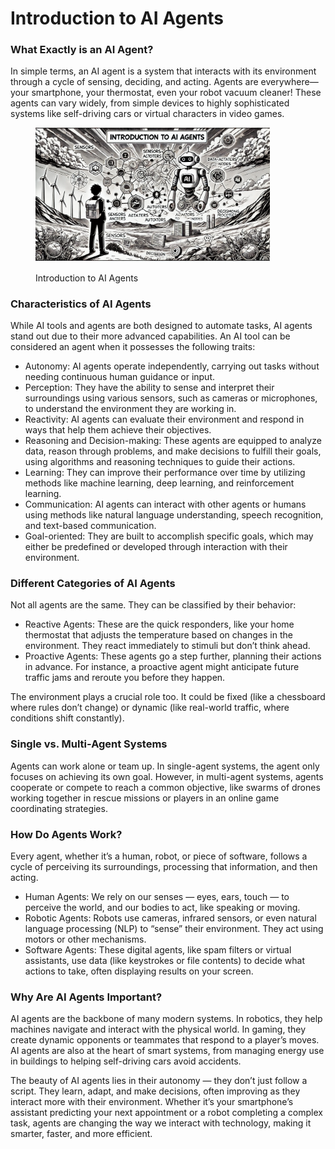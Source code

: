 # Introduction to AI Agents

### What Exactly is an AI Agent?

In simple terms, an AI agent is a system that interacts with its environment through a cycle of sensing, deciding, and acting. Agents are everywhere—your smartphone, your thermostat, even your robot vacuum cleaner! These agents can vary widely, from simple devices to highly sophisticated systems like self-driving cars or virtual characters in video games.

<div align="left">

<figure><img src="../../.gitbook/assets/image (4).png" alt="" width="375"><figcaption><p>Introduction to AI Agents</p></figcaption></figure>

</div>

### Characteristics of AI Agents

While AI tools and agents are both designed to automate tasks, AI agents stand out due to their more advanced capabilities. An AI tool can be considered an agent when it possesses the following traits:

* Autonomy: AI agents operate independently, carrying out tasks without needing continuous human guidance or input.
* Perception: They have the ability to sense and interpret their surroundings using various sensors, such as cameras or microphones, to understand the environment they are working in.
* Reactivity: AI agents can evaluate their environment and respond in ways that help them achieve their objectives.
* Reasoning and Decision-making: These agents are equipped to analyze data, reason through problems, and make decisions to fulfill their goals, using algorithms and reasoning techniques to guide their actions.
* Learning: They can improve their performance over time by utilizing methods like machine learning, deep learning, and reinforcement learning.
* Communication: AI agents can interact with other agents or humans using methods like natural language understanding, speech recognition, and text-based communication.
* Goal-oriented: They are built to accomplish specific goals, which may either be predefined or developed through interaction with their environment.

### Different Categories of AI Agents

Not all agents are the same. They can be classified by their behavior:

* Reactive Agents: These are the quick responders, like your home thermostat that adjusts the temperature based on changes in the environment. They react immediately to stimuli but don’t think ahead.
* Proactive Agents: These agents go a step further, planning their actions in advance. For instance, a proactive agent might anticipate future traffic jams and reroute you before they happen.

The environment plays a crucial role too. It could be fixed (like a chessboard where rules don’t change) or dynamic (like real-world traffic, where conditions shift constantly).

### Single vs. Multi-Agent Systems

Agents can work alone or team up. In single-agent systems, the agent only focuses on achieving its own goal. However, in multi-agent systems, agents cooperate or compete to reach a common objective, like swarms of drones working together in rescue missions or players in an online game coordinating strategies.

### How Do Agents Work?

Every agent, whether it’s a human, robot, or piece of software, follows a cycle of perceiving its surroundings, processing that information, and then acting.

* Human Agents: We rely on our senses — eyes, ears, touch — to perceive the world, and our bodies to act, like speaking or moving.
* Robotic Agents: Robots use cameras, infrared sensors, or even natural language processing (NLP) to “sense” their environment. They act using motors or other mechanisms.
* Software Agents: These digital agents, like spam filters or virtual assistants, use data (like keystrokes or file contents) to decide what actions to take, often displaying results on your screen.

### Why Are AI Agents Important?

AI agents are the backbone of many modern systems. In robotics, they help machines navigate and interact with the physical world. In gaming, they create dynamic opponents or teammates that respond to a player’s moves. AI agents are also at the heart of smart systems, from managing energy use in buildings to helping self-driving cars avoid accidents.

The beauty of AI agents lies in their autonomy — they don’t just follow a script. They learn, adapt, and make decisions, often improving as they interact more with their environment. Whether it’s your smartphone’s assistant predicting your next appointment or a robot completing a complex task, agents are changing the way we interact with technology, making it smarter, faster, and more efficient.
